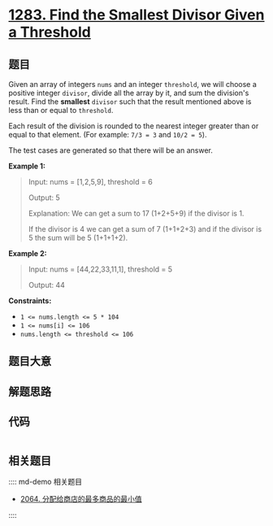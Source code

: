 # [1283. Find the Smallest Divisor Given a Threshold](https://leetcode.com/problems/find-the-smallest-divisor-given-a-threshold/)

## 题目

Given an array of integers `nums` and an integer `threshold`, we will choose a
positive integer `divisor`, divide all the array by it, and sum the division's
result. Find the **smallest** `divisor` such that the result mentioned above
is less than or equal to `threshold`.

Each result of the division is rounded to the nearest integer greater than or
equal to that element. (For example: `7/3 = 3` and `10/2 = 5`).

The test cases are generated so that there will be an answer.



**Example 1:**

> Input: nums = [1,2,5,9], threshold = 6
> 
> Output: 5
> 
> Explanation: We can get a sum to 17 (1+2+5+9) if the divisor is 1. 
> 
> If the divisor is 4 we can get a sum of 7 (1+1+2+3) and if the divisor is 5 the sum will be 5 (1+1+1+2). 

**Example 2:**

> Input: nums = [44,22,33,11,1], threshold = 5
> 
> Output: 44

**Constraints:**

  * `1 <= nums.length <= 5 * 104`
  * `1 <= nums[i] <= 106`
  * `nums.length <= threshold <= 106`


## 题目大意

## 解题思路

## 代码

```javascript

```

## 相关题目

:::: md-demo 相关题目
- [2064. 分配给商店的最多商品的最小值](https://leetcode.com/problems/minimized-maximum-of-products-distributed-to-any-store)

::::
